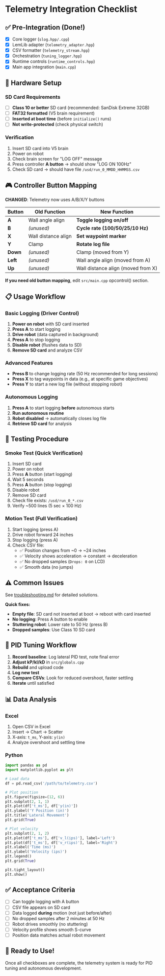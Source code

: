 # Telemetry Integration Checklist

## ✅ Pre-Integration (Done!)

- [x] Core logger (`slog.hpp/.cpp`)
- [x] LemLib adapter (`telemetry_adapter.hpp`)
- [x] CSV formatter (`telemetry_stream.hpp`)
- [x] Orchestration (`tuning_logger.hpp`)
- [x] Runtime controls (`runtime_controls.hpp`)
- [x] Main app integration (`main.cpp`)

## 🔧 Hardware Setup

### SD Card Requirements
- [ ] **Class 10 or better** SD card (recommended: SanDisk Extreme 32GB)
- [ ] **FAT32 formatted** (V5 brain requirement)
- [ ] **Inserted at boot time** (before `initialize()` runs)
- [ ] **Not write-protected** (check physical switch)

### Verification
1. Insert SD card into V5 brain
2. Power on robot
3. Check brain screen for "LOG OFF" message
4. Press controller **A button** → should show "LOG ON 100Hz"
5. Check SD card → should have file `/usd/run_0_MMDD_HHMMSS.csv`

## 🎮 Controller Button Mapping

**CHANGED**: Telemetry now uses A/B/X/Y buttons

| Button | Old Function | New Function |
|--------|--------------|--------------|
| **A** | Wall angle align | **Toggle logging on/off** |
| **B** | *(unused)* | **Cycle rate (100/50/25/10 Hz)** |
| **X** | Wall distance align | **Set waypoint marker** |
| **Y** | Clamp | **Rotate log file** |
| **Down** | *(unused)* | Clamp (moved from Y) |
| **Left** | *(unused)* | Wall angle align (moved from A) |
| **Up** | *(unused)* | Wall distance align (moved from X) |

**If you need old button mapping**, edit `src/main.cpp` opcontrol() section.

## 📋 Usage Workflow

### Basic Logging (Driver Control)
1. **Power on robot** with SD card inserted
2. **Press A** to start logging
3. **Drive robot** (data captured in background)
4. **Press A** to stop logging
5. **Disable robot** (flushes data to SD)
6. **Remove SD card** and analyze CSV

### Advanced Features
- **Press B** to change logging rate (50 Hz recommended for long sessions)
- **Press X** to tag waypoints in data (e.g., at specific game objectives)
- **Press Y** to start a new log file (without stopping robot)

### Autonomous Logging
1. **Press A** to start logging **before** autonomous starts
2. **Run autonomous routine**
3. **Robot disabled** → automatically closes log file
4. **Retrieve SD card** for analysis

## 🧪 Testing Procedure

### Smoke Test (Quick Verification)
1. Insert SD card
2. Power on robot
3. Press **A** button (start logging)
4. Wait 5 seconds
5. Press **A** button (stop logging)
6. Disable robot
7. Remove SD card
8. Check file exists: `/usd/run_0_*.csv`
9. Verify ~500 lines (5 sec × 100 Hz)

### Motion Test (Full Verification)
1. Start logging (press A)
2. Drive robot forward 24 inches
3. Stop logging (press A)
4. Check CSV file:
   - ✅ Position changes from ~0 → ~24 inches
   - ✅ Velocity shows acceleration → constant → deceleration
   - ✅ No dropped samples (`Drops: 0` on LCD)
   - ✅ Smooth data (no jumps)

## ⚠️ Common Issues

See [troubleshooting.md](troubleshooting.md) for detailed solutions.

**Quick fixes:**
- **Empty file**: SD card not inserted at boot → reboot with card inserted
- **No logging**: Press A button to enable
- **Stuttering robot**: Lower rate to 50 Hz (press B)
- **Dropped samples**: Use Class 10 SD card

## 🔬 PID Tuning Workflow

1. **Record baseline**: Log lateral PID test, note final error
2. **Adjust kP/kI/kD** in `src/globals.cpp`
3. **Rebuild** and upload code
4. **Log new test**
5. **Compare CSVs**: Look for reduced overshoot, faster settling
6. **Iterate** until satisfied

## 📊 Data Analysis

### Excel
1. Open CSV in Excel
2. Insert → Chart → Scatter
3. X-axis: `t_ms`, Y-axis: `y(in)`
4. Analyze overshoot and settling time

### Python
```python
import pandas as pd
import matplotlib.pyplot as plt

# Load data
df = pd.read_csv('/path/to/telemetry.csv')

# Plot position
plt.figure(figsize=(12, 6))
plt.subplot(2, 1, 1)
plt.plot(df['t_ms'], df['y(in)'])
plt.ylabel('Y Position (in)')
plt.title('Lateral Movement')
plt.grid(True)

# Plot velocity
plt.subplot(2, 1, 2)
plt.plot(df['t_ms'], df['v_l(ips)'], label='Left')
plt.plot(df['t_ms'], df['v_r(ips)'], label='Right')
plt.xlabel('Time (ms)')
plt.ylabel('Velocity (ips)')
plt.legend()
plt.grid(True)

plt.tight_layout()
plt.show()
```

## ✅ Acceptance Criteria

- [ ] Can toggle logging with A button
- [ ] CSV file appears on SD card
- [ ] Data logged **during** motion (not just before/after)
- [ ] No dropped samples after 2 minutes at 50 Hz
- [ ] Robot drives smoothly (no stuttering)
- [ ] Velocity profile shows smooth S-curve
- [ ] Position data matches actual robot movement

## 🚀 Ready to Use!

Once all checkboxes are complete, the telemetry system is ready for PID tuning and autonomous development.
